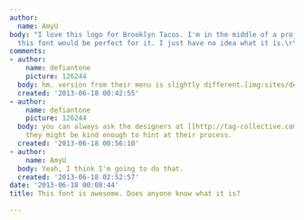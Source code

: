 ```yaml
---
author:
  name: AmyU
body: "I love this logo for Brooklyn Tacos. I'm in the middle of a project and I think
  this font would be perfect for it. I just have no idea what it is.\r\n\r\n\r\n[img:sites/default/files/old-images/brooklyntaco-dd_5275.jpg]"
comments:
- author:
    name: defiantone
    picture: 126244
  body: hm. version from their menu is slightly different.[img:sites/default/files/old-images/snap_6675.png]
  created: '2013-06-18 00:42:55'
- author:
    name: defiantone
    picture: 126244
  body: you can always ask the designers at [[http://tag-collective.com/|Tag Collective]].
    they might be kind enough to hint at their process.
  created: '2013-06-18 00:56:10'
- author:
    name: AmyU
  body: Yeah, I think I'm going to do that.
  created: '2013-06-18 02:52:57'
date: '2013-06-18 00:08:44'
title: This font is awesome. Does anyone know what it is?

---
```

